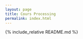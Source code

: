 ```yaml
---
layout: page
title: Cours Processing
permalink: index.html
---
```


{% include_relative README.md %}